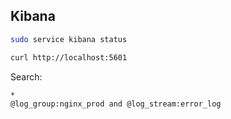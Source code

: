 Kibana
-

````sh
sudo service kibana status

curl http://localhost:5601
````

Search:
````
*
@log_group:nginx_prod and @log_stream:error_log
````
